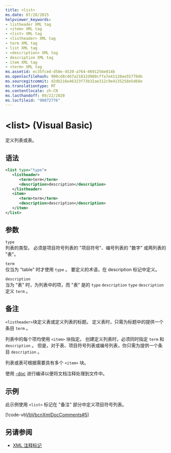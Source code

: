 ```yaml
---
title: <list>
ms.date: 07/20/2015
helpviewer_keywords:
- listheader XML tag
- <item> XML tag
- <list> XML tag
- <listheader> XML tag
- term XML tag
- list XML tag
- <description> XML tag
- description XML tag
- item XML tag
- <term> XML tag
ms.assetid: ec35fced-d58e-4520-a764-0691256e014b
ms.openlocfilehash: 900cd8c467a21812d980cffa7e41120ae557704b
ms.sourcegitcommit: d2db216e46323f73b32ae312c9e4135258e5d68e
ms.translationtype: MT
ms.contentlocale: zh-CN
ms.lasthandoff: 09/22/2020
ms.locfileid: "90872776"
---
```

# <a name="list-visual-basic"></a>\<list> (Visual Basic)

定义列表或表。  
  
## <a name="syntax"></a>语法  
  
```xml  
<list type="type">  
   <listheader>  
      <term>term</term>  
      <description>description</description>  
   </listheader>  
   <item>  
      <term>term</term>  
      <description>description</description>  
   </item>  
</list>  
```  
  
## <a name="parameters"></a>参数  

 `type`  
 列表的类型。 必须是项目符号列表的 "项目符号"、编号列表的 "数字" 或两列表的 "表"。  
  
 `term`  
 仅当为 "table" 时才使用 `type` 。 要定义的术语，在 description 标记中定义。  
  
 `description`  
 当为 "表" 时，为列表中的项，而 "表" 是的 `type` `description` `type` `description` 定义 `term` 。  
  
## <a name="remarks"></a>备注  

 `<listheader>`块定义表或定义列表的标题。 定义表时，只需为标题中的提供一个条目 `term` 。  
  
 列表中的每个项均使用 `<item>` 块指定。 创建定义列表时，必须同时指定 `term` 和 `description` 。 但是，对于表、项目符号列表或编号列表，你只需为提供一个条目 `description` 。  
  
 列表或表可根据需要具有多个 `<item>` 块。  
  
 使用 [-doc](../../reference/command-line-compiler/doc.md) 进行编译以便将文档注释处理到文件中。  
  
## <a name="example"></a>示例  

 此示例使用 `<list>` 标记在 "备注" 部分中定义项目符号列表。  
  
 [!code-vb[VbVbcnXmlDocComments#5](~/samples/snippets/visualbasic/VS_Snippets_VBCSharp/VbVbcnXmlDocComments/VB/Class1.vb#5)]  
  
## <a name="see-also"></a>另请参阅

- [XML 注释标记](index.md)
